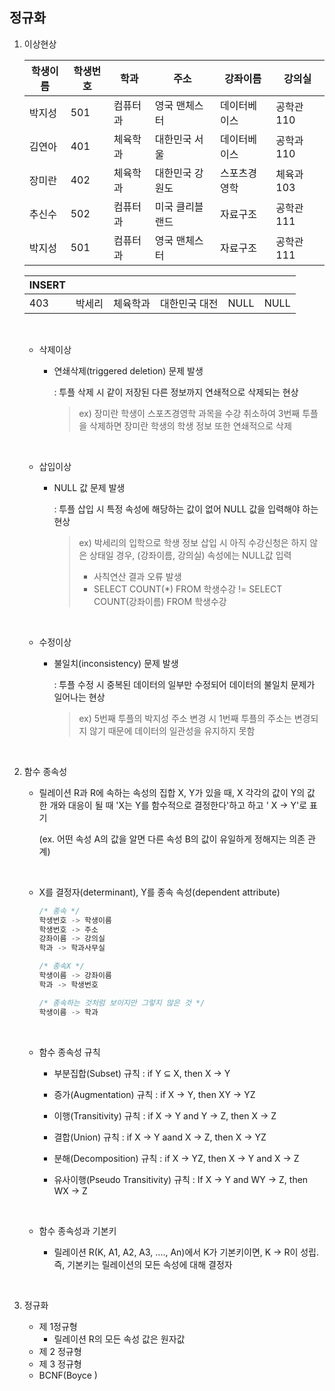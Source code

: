 ## 정규화



1. 이상현상

   | 학생이름 | 학생번호 | 학과   | 주소       | 강좌이름   | 강의실     |
   | ---- | ---- | ---- | -------- | ------ | ------- |
   | 박지성  | 501  | 컴퓨터과 | 영국 맨체스터  | 데이터베이스 | 공학관 110 |
   | 김연아  | 401  | 체육학과 | 대한민국 서울  | 데이터베이스 | 공학과 110 |
   | 장미란  | 402  | 체육학과 | 대한민국 강원도 | 스포츠경영학 | 체육과 103 |
   | 추신수  | 502  | 컴퓨터과 | 미국 클리블랜드 | 자료구조   | 공학관 111 |
   | 박지성  | 501  | 컴퓨터과 | 영국 맨체스터  | 자료구조   | 공학관 111 |

   | INSERT |      |      |         |      |      |
   | ------ | ---- | ---- | ------- | ---- | ---- |
   | 403    | 박세리  | 체육학과 | 대한민국 대전 | NULL | NULL |

   ​

   - 삭제이상

     - 연쇄삭제(triggered deletion) 문제 발생

       : 투플 삭제 시 같이 저장된 다른 정보까지 연쇄적으로 삭제되는 현상

       > ex) 장미란 학생이 스포츠경영학 과목을 수강 취소하여 3번째 투플을 삭제하면 장미란 학생의 학생 정보 또한 연쇄적으로 삭제

     ​

   - 삽입이상

     - NULL 값 문제 발생

       : 투플 삽입 시 특정 속성에 해당하는 값이 없어 NULL 값을 입력해야 하는 현상

       > ex) 박세리의 입학으로 학생 정보 삽입 시 아직 수강신청은 하지 않은 상태일 경우, (강좌이름, 강의실) 속성에는 NULL값 입력
       >
       > - 사칙연산 결과 오류 발생
       > - SELECT COUNT(*) FROM 학생수강 != SELECT COUNT(강좌이름) FROM 학생수강 

     ​

   - 수정이상

     - 불일치(inconsistency) 문제 발생

       : 투플 수정 시 중복된 데이터의 일부만 수정되어 데이터의 불일치 문제가 일어나는 현상

       > ex) 5번째 투플의 박지성 주소 변경 시 1번째 투플의 주소는 변경되지 않기 때문에 데이터의 일관성을 유지하지 못함

   ​

2. 함수 종속성 

   - 릴레이션 R과 R에 속하는 속성의 집합 X, Y가 있을 때, X 각각의 값이 Y의 값 한 개와 대응이 될 때 'X는 Y를 함수적으로 결정한다'하고 하고 ' X -> Y'로 표기

     (ex. 어떤 속성 A의 값을 알면 다른 속성 B의 값이 유일하게 정해지는 의존 관계)

     ​

   - X를 결정자(determinant), Y를 종속 속성(dependent attribute)

     ```java
     /* 종속 */
     학생번호 -> 학생이름
     학생번호 -> 주소
     강좌이름 -> 강의실
     학과 -> 학과사무실

     /* 종속X */
     학생이름 -> 강좌이름
     학과 -> 학생번호

     /* 종속하는 것처럼 보이지만 그렇지 않은 것 */
     학생이름 -> 학과
     ```

     ​

   - 함수 종속성 규칙

     - 부분집합(Subset) 규칙  : if Y ⊆ X, then X -> Y

     - 증가(Augmentation) 규칙 : if X -> Y, then XY -> YZ

     - 이행(Transitivity) 규칙 : if X -> Y and Y -> Z, then X -> Z

     - 결합(Union) 규칙 : if X -> Y aand X -> Z, then X -> YZ

     - 분해(Decomposition) 규칙 : if X -> YZ, then X -> Y and X -> Z

     - 유사이행(Pseudo Transitivity) 규칙 : If X -> Y and WY -> Z, then WX -> Z 

       ​

   - 함수 종속성과 기본키

     - 릴레이션 R(K, A1, A2, A3, ...., An)에서 K가 기본키이면, K -> R이 성립. 즉, 기본키는 릴레이션의 모든 속성에 대해 결정자

       ​

3. 정규화

   - 제 1정규형
     - 릴레이션 R의 모든 속성 값은 원자값
   - 제 2 정규형
   - 제 3 정규형
   - BCNF(Boyce )
